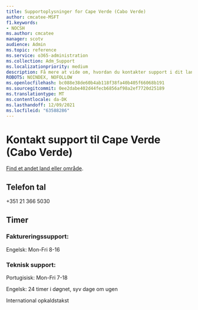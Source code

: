 ```yaml
---
title: Supportoplysninger for Cape Verde (Cabo Verde)
author: cmcatee-MSFT
f1.keywords:
- NOCSH
ms.author: cmcatee
manager: scotv
audience: Admin
ms.topic: reference
ms.service: o365-administration
ms.collection: Adm_Support
ms.localizationpriority: medium
description: Få mere at vide om, hvordan du kontakter support i dit land eller område.
ROBOTS: NOINDEX, NOFOLLOW
ms.openlocfilehash: bc088e38de60b4ab118f38fa40b405f66068b191
ms.sourcegitcommit: 0ee2dabe402d44fecb6856af98a2ef7720d25189
ms.translationtype: MT
ms.contentlocale: da-DK
ms.lasthandoff: 12/09/2021
ms.locfileid: "63588286"
---
```

# <a name="contact-support-for-cape-verde-cabo-verde"></a>Kontakt support til Cape Verde (Cabo Verde)

[Find et andet land eller område](../get-help-support.md).

## <a name="phone-number"></a>Telefon tal
+351 21 366 5030

## <a name="hours"></a>Timer
### <a name="billing-support"></a>Faktureringssupport:

Engelsk: Mon-Fri 8-16

### <a name="technical-support"></a>Teknisk support:

Portugisisk: Mon-Fri 7-18

Engelsk: 24 timer i døgnet, syv dage om ugen

International opkaldstakst
